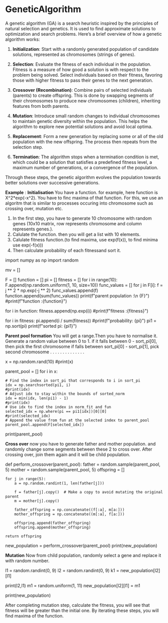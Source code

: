 # GeneticAlgorithm
A genetic algorithm (GA) is a search heuristic inspired by the principles of natural selection and genetics. It is used to find approximate solutions to optimization and search problems. Here’s a brief overview of how a genetic algorithm works:

1. **Initialization**: Start with a randomly generated population of candidate solutions, represented as chromosomes (strings of genes).

2. **Selection**: Evaluate the fitness of each individual in the population. Fitness is a measure of how good a solution is with respect to the problem being solved. Select individuals based on their fitness, favoring those with higher fitness to pass their genes to the next generation.

3. **Crossover (Recombination)**: Combine pairs of selected individuals (parents) to create offspring. This is done by swapping segments of their chromosomes to produce new chromosomes (children), inheriting features from both parents.

4. **Mutation**: Introduce small random changes to individual chromosomes to maintain genetic diversity within the population. This helps the algorithm to explore new potential solutions and avoid local optima.

5. **Replacement**: Form a new generation by replacing some or all of the old population with the new offspring. The process then repeats from the selection step.

6. **Termination**: The algorithm stops when a termination condition is met, which could be a solution that satisfies a predefined fitness level, a maximum number of generations, or a convergence of the population.

Through these steps, the genetic algorithm evolves the population towards better solutions over successive generations.

**Example** :
**Initialisation**
You have a function. for example, here function is X^2*exp(-x^2). You have to finc maxima of that function.
For this, we use an algoritm that is similar to processes occuring into chromosome such as crossing over, mutation etc.
1. In the first step, you have to generate 10 chromosome with random genes (10x10 matrix, row represents chromosome and column represents genes.).
2. Calulate the function. then you will get a list with 10 elements.
3. Calulate fitness function.(to find maxima, use exp(f(x)), to find minima use exp(-f(x)))
4. Then calculate probability of each fitnessand sort it.

import numpy as np
import random

mv = []

F = []
function = []
pi = []
fitness = []
for i in range(10):
        F.append(np.random.uniform(1, 10, size=10))
        func_values = []
        for j in F[i]:
            f = j ** 2 * np.exp(-j ** 2)
            func_values.append(f)
        function.append(sum(func_values))
print(f"parent population :\n {F}")
#print(f"function :{function}")

for i in function:
        fitness.append(np.exp(i))
#print(f"fitness :{fitness}")

for i in fitness:
        pi.append(i / sum(fitness))
#print(f"probability: {pi}")
pi1 = np.sort(pi)
print(f"sorted pi: {pi1}")

**Parent pool formation**
You will get a range.Then you have to normalise it.
Generate a random value between 0 to 1.
if it falls between 0 - sort_pi[0], then pick the first chromosome
if falls between sort_pi[0] - sort_pi[1], pick second chromosome
. . . . . . .
. . . . . . .

x = np.random.rand(10)
#print(x)

parent_pool = []
for i in x:

    # Find the index in sort_pi that corresponds to i in sort_pi
    idx = np.searchsorted(pi1, i)
    #print(idx)
    # Adjust idx to stay within the bounds of sorted_norm
    idx = min(idx, len(pi1) - 1)
    #print(idx)
    # Use idx to find the index in norm_fit and fun
    selected_idx = np.where(pi == pi1[idx])[0][0]
    #print(selected_idx)
    # Append the value from fun at the selected index to parent_pool
    parent_pool.append(F[selected_idx])

print(parent_pool)

**Cross over**
now you have to generate father and mother population. and randomly change some segments between these 2 to cross over. After crossing over, join them again and it will be child population.

def perform_crossover(parent_pool):
    father = random.sample(parent_pool, 5)
    mother = random.sample(parent_pool, 5)
    offspring = []

    for j in range(5):
        a = np.random.randint(1, len(father[j]))

        f = father[j].copy()  # Make a copy to avoid mutating the original parent
        m = mother[j].copy()

        father_offspring = np.concatenate((f[:a], m[a:]))
        mother_offspring = np.concatenate((m[:a], f[a:]))

        offspring.append(father_offspring)
        offspring.append(mother_offspring)

    return offspring
new_population = perform_crossover(parent_pool)
print(new_population)

**Mutation**
Now from child population, randomly select a gene and replace it with random number.

l1 = random.randint(0, 9)
l2 = random.randint(0, 9)
k1 = new_population[l2][l1]

print(l2,l1)
m1 = random.uniform(1, 11)
new_population[l2][l1] = m1

print(new_population)

After completing mutation step, calculate the fitness, you will see that fitness will be greater than the initial one. By iterating these steps, you will find maxima of the function.
